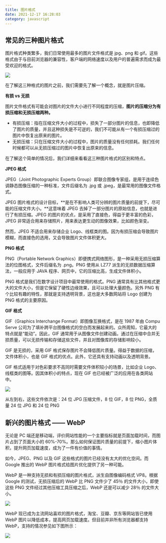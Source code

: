 ```yaml
---
title: 图片格式
date: 2021-12-17 16:28:03
category: javascript
---
```

## 常见的三种图片格式

图片格式种类繁多，我们日常使用最多的图片文件格式是 jpg、png 和 gif。这些格式由于与目前浏览器的兼容性，客户端的网络速度以及用户的普遍需求而成为最受欢迎的格式。

![](https://upload-images.jianshu.io/upload_images/10024246-a664a5003f986bbc.png?imageMogr2/auto-orient/strip%7CimageView2/2/w/1240)

在了解这三种格式的图片之前，我们需要先了解一个概念，就是图片压缩。

**有损 vs 无损**

图片文件格式有可能会对图片的文件大小进行不同程度的压缩，**图片的压缩分为有损压缩和无损压缩两种。**

*   有损压缩：指在压缩文件大小的过程中，损失了一部分图片的信息，也即降低了图片的质量，并且这种损失是不可逆的，我们不可能从有一个有损压缩过的图片中恢复出原来的图片。
*   无损压缩：只在压缩文件大小的过程中，图片的质量没有任何损耗。我们任何时候都可以从无损压缩过的图片中恢复出原来的信息。

在了解这个简单的情况后，我们详细来看看这三种图片格式的区别和特点。

**JPEG 格式**

JPEG（Joint Photographic Experts Group）即联合图像专家组，是用于连续色调静态图像压缩的一种标准，文件后缀名为 .jpg 或 .jpeg，是最常用的图像文件格式。

JPEG 图片格式的设计目标，**是在不影响人类可分辨的图片质量的前提下，尽可能的压缩文件大小。**这意味着 JPEG 去掉了一部分图片的原始信息，也就是进行了有损压缩。JPEG 的图片的优点，是采用了直接色，得益于更丰富的色彩，JPEG 非常适合用来存储照片，用来表达更生动的图像效果，比如颜色渐变。

然而，JPEG 不适合用来存储企业 Logo、线框类的图。因为有损压缩会导致图片模糊，而直接色的选用，又会导致图片文件体积更大。

**PNG 格式**

PNG（Portable Network Graphics）即便携式网络图形，是一种采用无损压缩算法的位图格式，文件后缀名为 .png。PNG 使用从 LZ77 派生的无损数据压缩算法，一般应用于 JAVA 程序、网页中，它的压缩比高，生成文件体积小。

PNG 格式是我们在数字设计项目中最常使用的格式。PNG 通常具有比其他格式更大的文件大小，但是它保留了硬性边缘效果，且可以处理大量颜色。另外 PNG 有个比较有趣的特性，那就是支持透明背景，这也是大多数网站将 Logo 创建为 PNG 格式的主要原因。

**GIF 格式**

GIF（Graphics Interchange Format）即图像互换格式，是在 1987 年由 Compu Serve 公司为了填补跨平台图像格式的空白而发展起来的。众所周知，它最大的特点就是“能动”。因此，GIF 通常用于从图像文件创建动画。通过在压缩中合并无损质量，可以无损传输和存储这些文件，并且对图像库的存储影响较小。

GIF 是无损的，采用 GIF 格式保存图片不会降低图片质量。得益于数据的压缩，文件体积小，也是 GIF 格式的优点。此外，它还具有支持动画以及透明背景。

GIF 格式适用于对色彩要求不高同时需要文件体积较小的场景，比如企业 Logo、线框类的图等。因其体积小的特点，现在 GIF 也已经被广泛的应用在各类网站中。

![](https://upload-images.jianshu.io/upload_images/10024246-130cbb30fcf525cb.png?imageMogr2/auto-orient/strip%7CimageView2/2/w/1240)

从左到右，这些文件依次是：24 位 JPG 压缩文件，8 位 GIF，8 位 PNG，全质量 24 位 JPG 和 24 位 PNG

## 新兴的图片格式 —— WebP

无论是 PC 端还是移动端，评价网站性能的一个主要指标就是页面加载时间，而图片占到了页面大小的 60%-70%。那么如何保证图片质量的前提下，缩小图片体积，提升网页加载速度，成为了一件有价值的事情。

如今，JPEG、PNG 以及 GIF 这些格式的图片已经没有太大的优化空间。而 Google 推出的 WebP 图片格式给图片优化提供了另一种可能。

WebP 是一种支持无损和有损压缩的图片格式，派生自图像编码格式 VP8。根据 Google 的测试，无损压缩后的 WebP 比 PNG 文件少了 45％ 的文件大小，即使这些 PNG 文件经过其他压缩工具压缩之后，WebP 还是可以减少 28％ 的文件大小。

![](https://upload-images.jianshu.io/upload_images/10024246-1b6ac1ef46344825.png?imageMogr2/auto-orient/strip%7CimageView2/2/w/1240)

WebP 现已成为主流网站喜欢的图片格式，淘宝、豆瓣、京东等网站皆已使用 WebP 图片以降低成本，提高网页加载速度。但目前并非所有浏览器都支持 WebP，支持的情况参见如下图所示：

![](https://upload-images.jianshu.io/upload_images/10024246-15420028764341a9.png?imageMogr2/auto-orient/strip%7CimageView2/2/w/1240)
